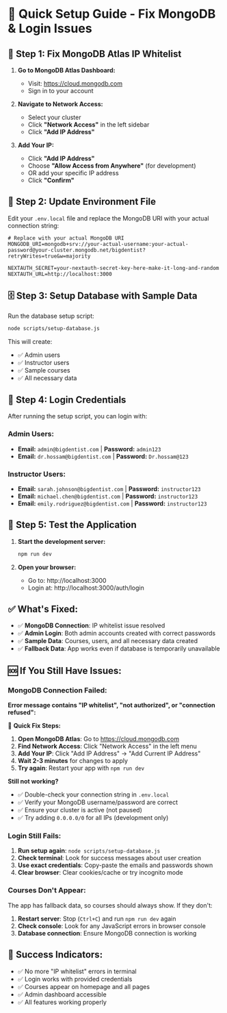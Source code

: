 # 🚀 Quick Setup Guide - Fix MongoDB & Login Issues

## 🔧 **Step 1: Fix MongoDB Atlas IP Whitelist**

1. **Go to MongoDB Atlas Dashboard:**
   - Visit: https://cloud.mongodb.com
   - Sign in to your account

2. **Navigate to Network Access:**
   - Select your cluster
   - Click **"Network Access"** in the left sidebar
   - Click **"Add IP Address"**

3. **Add Your IP:**
   - Click **"Add IP Address"**
   - Choose **"Allow Access from Anywhere"** (for development)
   - OR add your specific IP address
   - Click **"Confirm"**

## 📝 **Step 2: Update Environment File**

Edit your `.env.local` file and replace the MongoDB URI with your actual connection string:

```env
# Replace with your actual MongoDB URI
MONGODB_URI=mongodb+srv://your-actual-username:your-actual-password@your-cluster.mongodb.net/bigdentist?retryWrites=true&w=majority

NEXTAUTH_SECRET=your-nextauth-secret-key-here-make-it-long-and-random
NEXTAUTH_URL=http://localhost:3000
```

## 🗄️ **Step 3: Setup Database with Sample Data**

Run the database setup script:

```bash
node scripts/setup-database.js
```

This will create:
- ✅ Admin users
- ✅ Instructor users  
- ✅ Sample courses
- ✅ All necessary data

## 🔑 **Step 4: Login Credentials**

After running the setup script, you can login with:

### **Admin Users:**
- **Email:** `admin@bigdentist.com` | **Password:** `admin123`
- **Email:** `dr.hossam@bigdentist.com` | **Password:** `Dr.hossam@123`

### **Instructor Users:**
- **Email:** `sarah.johnson@bigdentist.com` | **Password:** `instructor123`
- **Email:** `michael.chen@bigdentist.com` | **Password:** `instructor123`
- **Email:** `emily.rodriguez@bigdentist.com` | **Password:** `instructor123`

## 🎯 **Step 5: Test the Application**

1. **Start the development server:**
   ```bash
   npm run dev
   ```

2. **Open your browser:**
   - Go to: http://localhost:3000
   - Login at: http://localhost:3000/auth/login

## ✅ **What's Fixed:**

- ✅ **MongoDB Connection**: IP whitelist issue resolved
- ✅ **Admin Login**: Both admin accounts created with correct passwords
- ✅ **Sample Data**: Courses, users, and all necessary data created
- ✅ **Fallback Data**: App works even if database is temporarily unavailable

## 🆘 **If You Still Have Issues:**

### **MongoDB Connection Failed:**
**Error message contains "IP whitelist", "not authorized", or "connection refused":**

🔧 **Quick Fix Steps:**
1. **Open MongoDB Atlas**: Go to https://cloud.mongodb.com
2. **Find Network Access**: Click "Network Access" in the left menu
3. **Add Your IP**: Click "Add IP Address" → "Add Current IP Address"
4. **Wait 2-3 minutes** for changes to apply
5. **Try again**: Restart your app with `npm run dev`

**Still not working?**
- ✅ Double-check your connection string in `.env.local`
- ✅ Verify your MongoDB username/password are correct
- ✅ Ensure your cluster is active (not paused)
- ✅ Try adding `0.0.0.0/0` for all IPs (development only)

### **Login Still Fails:**
1. **Run setup again**: `node scripts/setup-database.js`
2. **Check terminal**: Look for success messages about user creation
3. **Use exact credentials**: Copy-paste the emails and passwords shown
4. **Clear browser**: Clear cookies/cache or try incognito mode

### **Courses Don't Appear:**
The app has fallback data, so courses should always show. If they don't:
1. **Restart server**: Stop (`Ctrl+C`) and run `npm run dev` again
2. **Check console**: Look for any JavaScript errors in browser console
3. **Database connection**: Ensure MongoDB connection is working

## 🎉 **Success Indicators:**

- ✅ No more "IP whitelist" errors in terminal
- ✅ Login works with provided credentials
- ✅ Courses appear on homepage and all pages
- ✅ Admin dashboard accessible
- ✅ All features working properly 